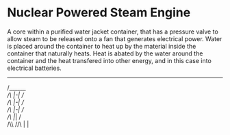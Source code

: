 # Nuclear Powered Steam Engine

A core within a purified water jacket container, that has a pressure valve to allow steam to be released onto a fan that generates electrical power. Water is placed around the container to heat up by the material inside
the container that naturally heats. Heat is abated by the water around the container and the heat transfered into other energy, and in this case into electrical batteries.
 _______
/_______\
/\ |-| /\
/\ |-| /\
/\ |-| /\
/\ |_| /\
/\\\ //\\
    |
    |
